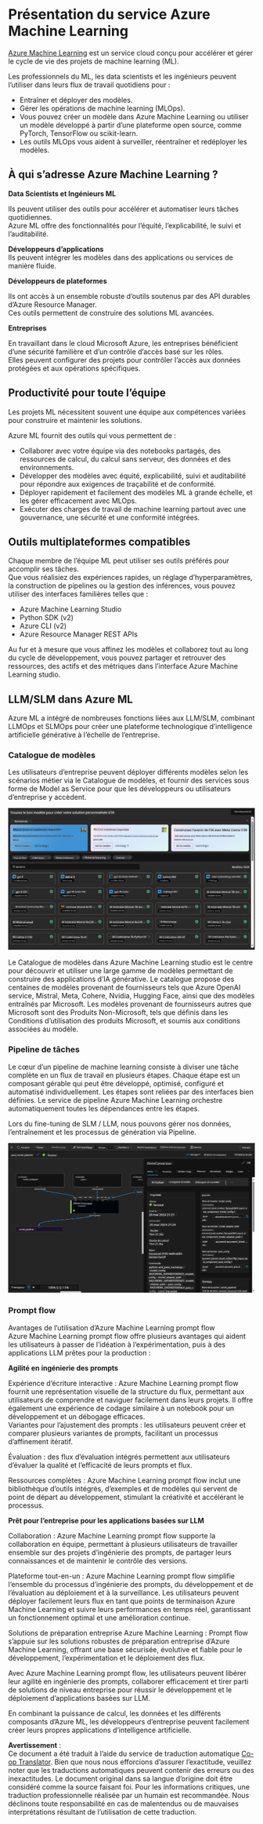 <!--
CO_OP_TRANSLATOR_METADATA:
{
  "original_hash": "7fe541373802e33568e94e13226d463c",
  "translation_date": "2025-07-17T09:32:53+00:00",
  "source_file": "md/03.FineTuning/Introduce_AzureML.md",
  "language_code": "fr"
}
-->
# **Présentation du service Azure Machine Learning**

[Azure Machine Learning](https://ml.azure.com?WT.mc_id=aiml-138114-kinfeylo) est un service cloud conçu pour accélérer et gérer le cycle de vie des projets de machine learning (ML).

Les professionnels du ML, les data scientists et les ingénieurs peuvent l’utiliser dans leurs flux de travail quotidiens pour :

- Entraîner et déployer des modèles.  
- Gérer les opérations de machine learning (MLOps).  
- Vous pouvez créer un modèle dans Azure Machine Learning ou utiliser un modèle développé à partir d’une plateforme open source, comme PyTorch, TensorFlow ou scikit-learn.  
- Les outils MLOps vous aident à surveiller, réentraîner et redéployer les modèles.

## À qui s’adresse Azure Machine Learning ?

**Data Scientists et Ingénieurs ML**

Ils peuvent utiliser des outils pour accélérer et automatiser leurs tâches quotidiennes.  
Azure ML offre des fonctionnalités pour l’équité, l’explicabilité, le suivi et l’auditabilité.

**Développeurs d’applications**  
Ils peuvent intégrer les modèles dans des applications ou services de manière fluide.

**Développeurs de plateformes**

Ils ont accès à un ensemble robuste d’outils soutenus par des API durables d’Azure Resource Manager.  
Ces outils permettent de construire des solutions ML avancées.

**Entreprises**

En travaillant dans le cloud Microsoft Azure, les entreprises bénéficient d’une sécurité familière et d’un contrôle d’accès basé sur les rôles.  
Elles peuvent configurer des projets pour contrôler l’accès aux données protégées et aux opérations spécifiques.

## Productivité pour toute l’équipe  
Les projets ML nécessitent souvent une équipe aux compétences variées pour construire et maintenir les solutions.

Azure ML fournit des outils qui vous permettent de :  
- Collaborer avec votre équipe via des notebooks partagés, des ressources de calcul, du calcul sans serveur, des données et des environnements.  
- Développer des modèles avec équité, explicabilité, suivi et auditabilité pour répondre aux exigences de traçabilité et de conformité.  
- Déployer rapidement et facilement des modèles ML à grande échelle, et les gérer efficacement avec MLOps.  
- Exécuter des charges de travail de machine learning partout avec une gouvernance, une sécurité et une conformité intégrées.

## Outils multiplateformes compatibles

Chaque membre de l’équipe ML peut utiliser ses outils préférés pour accomplir ses tâches.  
Que vous réalisiez des expériences rapides, un réglage d’hyperparamètres, la construction de pipelines ou la gestion des inférences, vous pouvez utiliser des interfaces familières telles que :  
- Azure Machine Learning Studio  
- Python SDK (v2)  
- Azure CLI (v2)  
- Azure Resource Manager REST APIs

Au fur et à mesure que vous affinez les modèles et collaborez tout au long du cycle de développement, vous pouvez partager et retrouver des ressources, des actifs et des métriques dans l’interface Azure Machine Learning studio.

## **LLM/SLM dans Azure ML**

Azure ML a intégré de nombreuses fonctions liées aux LLM/SLM, combinant LLMOps et SLMOps pour créer une plateforme technologique d’intelligence artificielle générative à l’échelle de l’entreprise.

### **Catalogue de modèles**

Les utilisateurs d’entreprise peuvent déployer différents modèles selon les scénarios métier via le Catalogue de modèles, et fournir des services sous forme de Model as Service pour que les développeurs ou utilisateurs d’entreprise y accèdent.

![models](../../../../translated_images/models.e6c7ff50a51806fd0bfd398477e3db3d5c3dc545cd7308344e448e0b8d8295a1.fr.png)

Le Catalogue de modèles dans Azure Machine Learning studio est le centre pour découvrir et utiliser une large gamme de modèles permettant de construire des applications d’IA générative. Le catalogue propose des centaines de modèles provenant de fournisseurs tels que Azure OpenAI service, Mistral, Meta, Cohere, Nvidia, Hugging Face, ainsi que des modèles entraînés par Microsoft. Les modèles provenant de fournisseurs autres que Microsoft sont des Produits Non-Microsoft, tels que définis dans les Conditions d’utilisation des produits Microsoft, et soumis aux conditions associées au modèle.

### **Pipeline de tâches**

Le cœur d’un pipeline de machine learning consiste à diviser une tâche complète en un flux de travail en plusieurs étapes. Chaque étape est un composant gérable qui peut être développé, optimisé, configuré et automatisé individuellement. Les étapes sont reliées par des interfaces bien définies. Le service de pipeline Azure Machine Learning orchestre automatiquement toutes les dépendances entre les étapes.

Lors du fine-tuning de SLM / LLM, nous pouvons gérer nos données, l’entraînement et les processus de génération via Pipeline.

![finetuning](../../../../translated_images/finetuning.6559da198851fa523d94d6f0b9f271fa6e1bbac13db0024ebda43cb5348a4633.fr.png)

### **Prompt flow**

Avantages de l’utilisation d’Azure Machine Learning prompt flow  
Azure Machine Learning prompt flow offre plusieurs avantages qui aident les utilisateurs à passer de l’idéation à l’expérimentation, puis à des applications LLM prêtes pour la production :

**Agilité en ingénierie des prompts**

Expérience d’écriture interactive : Azure Machine Learning prompt flow fournit une représentation visuelle de la structure du flux, permettant aux utilisateurs de comprendre et naviguer facilement dans leurs projets. Il offre également une expérience de codage similaire à un notebook pour un développement et un débogage efficaces.  
Variantes pour l’ajustement des prompts : les utilisateurs peuvent créer et comparer plusieurs variantes de prompts, facilitant un processus d’affinement itératif.

Évaluation : des flux d’évaluation intégrés permettent aux utilisateurs d’évaluer la qualité et l’efficacité de leurs prompts et flux.

Ressources complètes : Azure Machine Learning prompt flow inclut une bibliothèque d’outils intégrés, d’exemples et de modèles qui servent de point de départ au développement, stimulant la créativité et accélérant le processus.

**Prêt pour l’entreprise pour les applications basées sur LLM**

Collaboration : Azure Machine Learning prompt flow supporte la collaboration en équipe, permettant à plusieurs utilisateurs de travailler ensemble sur des projets d’ingénierie des prompts, de partager leurs connaissances et de maintenir le contrôle des versions.

Plateforme tout-en-un : Azure Machine Learning prompt flow simplifie l’ensemble du processus d’ingénierie des prompts, du développement et de l’évaluation au déploiement et à la surveillance. Les utilisateurs peuvent déployer facilement leurs flux en tant que points de terminaison Azure Machine Learning et suivre leurs performances en temps réel, garantissant un fonctionnement optimal et une amélioration continue.

Solutions de préparation entreprise Azure Machine Learning : Prompt flow s’appuie sur les solutions robustes de préparation entreprise d’Azure Machine Learning, offrant une base sécurisée, évolutive et fiable pour le développement, l’expérimentation et le déploiement des flux.

Avec Azure Machine Learning prompt flow, les utilisateurs peuvent libérer leur agilité en ingénierie des prompts, collaborer efficacement et tirer parti de solutions de niveau entreprise pour réussir le développement et le déploiement d’applications basées sur LLM.

En combinant la puissance de calcul, les données et les différents composants d’Azure ML, les développeurs d’entreprise peuvent facilement créer leurs propres applications d’intelligence artificielle.

**Avertissement** :  
Ce document a été traduit à l’aide du service de traduction automatique [Co-op Translator](https://github.com/Azure/co-op-translator). Bien que nous nous efforcions d’assurer l’exactitude, veuillez noter que les traductions automatiques peuvent contenir des erreurs ou des inexactitudes. Le document original dans sa langue d’origine doit être considéré comme la source faisant foi. Pour les informations critiques, une traduction professionnelle réalisée par un humain est recommandée. Nous déclinons toute responsabilité en cas de malentendus ou de mauvaises interprétations résultant de l’utilisation de cette traduction.